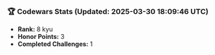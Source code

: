 ### 🏆 Codewars Stats (Updated: 2025-03-30 18:09:46 UTC)

- **Rank:** 8 kyu
- **Honor Points:** 3
- **Completed Challenges:** 1
